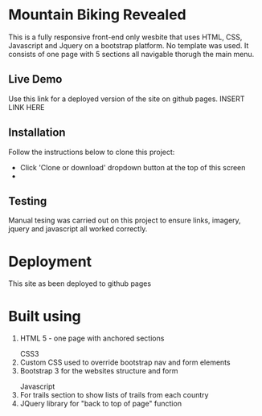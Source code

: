 # Mountain Biking Revealed
This is a fully responsive front-end only wesbite that uses HTML, CSS, Javascript and Jquery on a bootstrap platform. No template was used. It consists of one page with 5 sections all navigable thorugh the main menu.

## Live Demo
Use this link for a deployed version of the site on github pages. INSERT LINK HERE

## Installation
Follow the instructions below to clone this project:
<ul>
<li>Click 'Clone or download' dropdown button at the top of this screen</li>
<li> </li>
</ul>

## Testing
Manual tesing was carried out on this project to ensure links, imagery, jquery and javascript all worked correctly.

# Deployment
This site as been deployed to github pages

# Built using
<ol>
<li>HTML 5 - one page with anchored sections</li>
</ol>

<ol start="2">CSS3
    <li>Custom CSS used to override bootstrap nav and form elements</li>
    <li>Bootstrap 3 for the websites structure and form</li>
</ol>

<ol start="3"> Javascript
    <li>For trails section to show lists of trails from each country</li>
    <li>JQuery library for "back to top of page" function</li>
</ol>